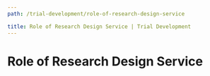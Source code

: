 ```yaml
---
path: /trial-development/role-of-research-design-service

title: Role of Research Design Service | Trial Development
---
```


# Role of Research Design Service
